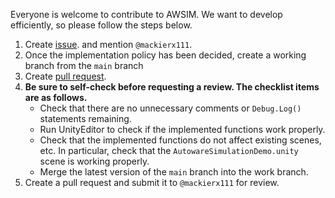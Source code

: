 Everyone is welcome to contribute to AWSIM. We want to develop efficiently, so please follow the steps below.

1. Create [issue](https://github.com/tier4/AWSIM/issues). and mention `@mackierx111`.
1. Once the implementation policy has been decided, create a working branch from the `main` branch
1. Create [pull request](https://github.com/tier4/AWSIM/pulls).
1. **Be sure to self-check before requesting a review. The checklist items are as follows.**
    - Check that there are no unnecessary comments or `Debug.Log()` statements remaining.
    - Run UnityEditor to check if the implemented functions work properly.
    - Check that the implemented functions do not affect existing scenes, etc. In particular, check that the `AutowareSimulationDemo.unity` scene is working properly.
    - Merge the latest version of the `main` branch into the work branch.
1. Create a pull request and submit it to `@mackierx111` for review.